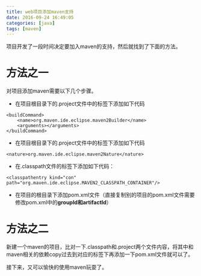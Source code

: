 ```yaml
---
title: web项目添加maven支持
date: 2016-09-24 16:49:05
categories: [java]
tags: [maven]
---
```

项目开发了一段时间决定要加入maven的支持，然后就找到了下面的方法。<!--more-->

# 方法之一
对项目添加maven需要以下几个步骤。


- 在项目根目录下的.project文件中的<buildSpec>标签下添加如下代码

```
<buildCommand>
    <name>org.maven.ide.eclipse.maven2Builder</name>
    <arguments></arguments>
</buildCommand>
```

- 在项目根目录下的.project文件中的<natures>标签下添加如下代码

```
<nature>org.maven.ide.eclipse.maven2Nature</nature>
```

- 在.classpath文件的<classpath>标签下添加如下代码：
```
<classpathentry kind="con"
path="org.maven.ide.eclipse.MAVEN2_CLASSPATH_CONTAINER"/>
```

- 在项目的根目录下添加pom.xml文件（直接复制别的项目的pom.xml文件需要修改pom.xml中的**groupId和artifactId**）

# 方法之二

新建一个maven的项目，比对一下.classpath和.project两个文件内容，将其中和maven相关的依赖copy过去到对应的标签下再添加一下pom.xml文件就可以了。

接下来，又可以愉快的使用maven玩耍了。